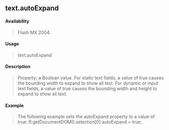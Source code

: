 ## text.autoExpand

#### Availability

> Flash MX 2004.

#### Usage

> text.autoExpand

#### Description

> Property; a Boolean value. For static text fields, a value of true causes the bounding width to expand to show all text. For dynamic or input text fields, a value of true causes the bounding width and height to expand to show all text.

#### Example

> The following example sets the autoExpand property to a value of true: fl.getDocumentDOM().selection\[0\].autoExpand = true;
